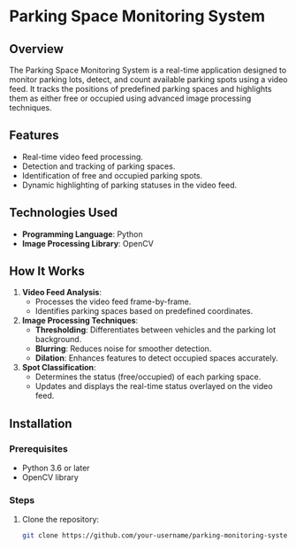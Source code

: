 # Parking Space Monitoring System

## Overview
The Parking Space Monitoring System is a real-time application designed to monitor parking lots, detect, and count available parking spots using a video feed. It tracks the positions of predefined parking spaces and highlights them as either free or occupied using advanced image processing techniques.

## Features
- Real-time video feed processing.
- Detection and tracking of parking spaces.
- Identification of free and occupied parking spots.
- Dynamic highlighting of parking statuses in the video feed.

## Technologies Used
- **Programming Language**: Python
- **Image Processing Library**: OpenCV

## How It Works
1. **Video Feed Analysis**:
   - Processes the video feed frame-by-frame.
   - Identifies parking spaces based on predefined coordinates.
2. **Image Processing Techniques**:
   - **Thresholding**: Differentiates between vehicles and the parking lot background.
   - **Blurring**: Reduces noise for smoother detection.
   - **Dilation**: Enhances features to detect occupied spaces accurately.
3. **Spot Classification**:
   - Determines the status (free/occupied) of each parking space.
   - Updates and displays the real-time status overlayed on the video feed.

## Installation
### Prerequisites
- Python 3.6 or later
- OpenCV library

### Steps
1. Clone the repository:
   ```bash
   git clone https://github.com/your-username/parking-monitoring-system.git
